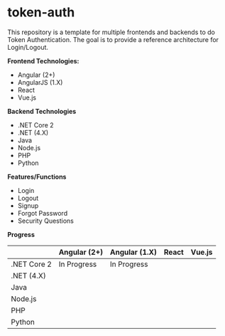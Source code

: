 # token-auth

This repository is a template for multiple frontends and backends to do Token Authentication.  The goal is to provide a reference architecture for Login/Logout.

**Frontend Technologies:**

* Angular (2+)
* AngularJS (1.X)
* React
* Vue.js

**Backend Technologies**

* .NET Core 2
* .NET (4.X)
* Java
* Node.js
* PHP
* Python

**Features/Functions**

* Login
* Logout
* Signup
* Forgot Password
* Security Questions

**Progress**

|             | Angular (2+) | Angular (1.X) | React | Vue.js |
|-------------|--------------|---------------|-------|--------|
| .NET Core 2 | In Progress  |  In Progress  |       |        |
| .NET (4.X)  |              |               |       |        |
| Java        |              |               |       |        |
| Node.js     |              |               |       |        |
| PHP         |              |               |       |        |
| Python      |              |               |       |        |
